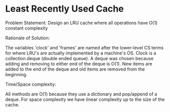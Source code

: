 
# Least Recently Used Cache

Problem Statement: Design an LRU cache where all operations have O(1) constant complexity

Rationale of Solution:

The variables 'clock' and 'frames' are named after the lower-level CS terms for where LRU's are actually implemented by a machine's OS. Clock is a collection.deque (double ended queue). A deque was chosen because adding and removing to either end of the deque is O(1). New items are added to the end of the deque and old items are removed from the beginning.

Time/Space complexity:

All methods are O(1) because they use a dictionary and pop/append of a deque. For space complexity we have linear complexity up to the size of the cache.
